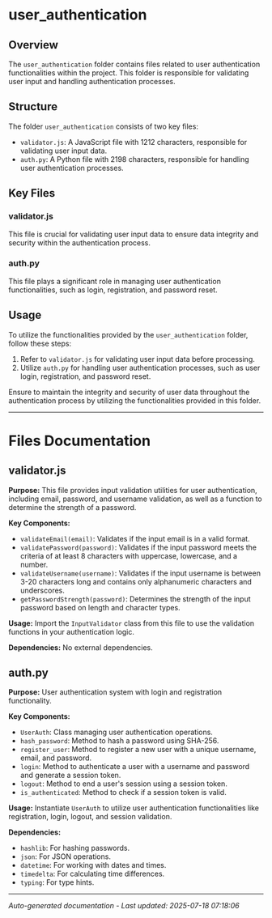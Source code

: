 # user_authentication

## Overview
The `user_authentication` folder contains files related to user authentication functionalities within the project. This folder is responsible for validating user input and handling authentication processes.

## Structure
The folder `user_authentication` consists of two key files:
- `validator.js`: A JavaScript file with 1212 characters, responsible for validating user input data.
- `auth.py`: A Python file with 2198 characters, responsible for handling user authentication processes.

## Key Files
### validator.js
This file is crucial for validating user input data to ensure data integrity and security within the authentication process.

### auth.py
This file plays a significant role in managing user authentication functionalities, such as login, registration, and password reset.

## Usage
To utilize the functionalities provided by the `user_authentication` folder, follow these steps:
1. Refer to `validator.js` for validating user input data before processing.
2. Utilize `auth.py` for handling user authentication processes, such as user login, registration, and password reset.

Ensure to maintain the integrity and security of user data throughout the authentication process by utilizing the functionalities provided in this folder.

---

# Files Documentation

## validator.js

**Purpose:** This file provides input validation utilities for user authentication, including email, password, and username validation, as well as a function to determine the strength of a password.

**Key Components:**
- `validateEmail(email)`: Validates if the input email is in a valid format.
- `validatePassword(password)`: Validates if the input password meets the criteria of at least 8 characters with uppercase, lowercase, and a number.
- `validateUsername(username)`: Validates if the input username is between 3-20 characters long and contains only alphanumeric characters and underscores.
- `getPasswordStrength(password)`: Determines the strength of the input password based on length and character types.

**Usage:** Import the `InputValidator` class from this file to use the validation functions in your authentication logic.

**Dependencies:** No external dependencies.

## auth.py

**Purpose:** User authentication system with login and registration functionality.

**Key Components:**
- `UserAuth`: Class managing user authentication operations.
- `hash_password`: Method to hash a password using SHA-256.
- `register_user`: Method to register a new user with a unique username, email, and password.
- `login`: Method to authenticate a user with a username and password and generate a session token.
- `logout`: Method to end a user's session using a session token.
- `is_authenticated`: Method to check if a session token is valid.

**Usage:** Instantiate `UserAuth` to utilize user authentication functionalities like registration, login, logout, and session validation.

**Dependencies:** 
- `hashlib`: For hashing passwords.
- `json`: For JSON operations.
- `datetime`: For working with dates and times.
- `timedelta`: For calculating time differences.
- `typing`: For type hints.

---
*Auto-generated documentation - Last updated: 2025-07-18 07:18:06*
